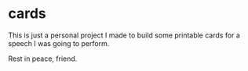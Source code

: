 # cards

This is just a personal project I made to build some printable cards for a speech I was going to perform. 

Rest in peace, friend.
